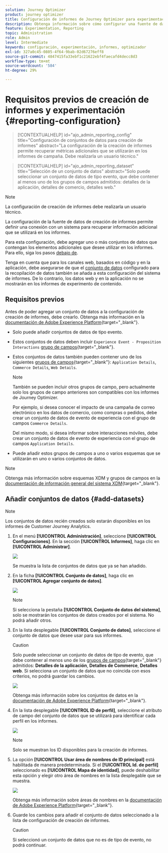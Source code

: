 ```yaml
---
solution: Journey Optimizer
product: journey optimizer
title: Configuración de informes de Journey Optimizer para experimentación
description: Obtenga información sobre cómo configurar una fuente de datos de creación de informes
feature: Experimentation, Reporting
topic: Administration
role: Admin
level: Intermediate
keywords: configuración, experimentación, informes, optimizador
exl-id: 327a0c45-0805-4f64-9bab-02d67276eff8
source-git-commit: 4847415fa33ebf1c21622ebf4faecafd4decc8d3
workflow-type: tm+mt
source-wordcount: '584'
ht-degree: 29%

---
```


# Requisitos previos de creación de informes y experimentación {#reporting-configuration}

>[!CONTEXTUALHELP]
>id="ajo_admin_reporting_config"
>title="Configuración de conjuntos de datos para creación de informes"
>abstract="La configuración de la creación de informes permite recuperar métricas adicionales que se utilizarán en los informes de campaña. Debe realizarla un usuario técnico."

>[!CONTEXTUALHELP]
>id="ajo_admin_reporting_dataset"
>title="Selección de un conjunto de datos"
>abstract="Solo puede seleccionar un conjunto de datos de tipo evento, que debe contener al menos uno de los grupos de campos admitidos: detalles de la aplicación, detalles de comercio, detalles web."

>[!NOTE]
>
>La configuración de creación de informes debe realizarla un usuario técnico.

La configuración de la fuente de datos de creación de informes permite definir una conexión con un sistema para recuperar información adicional que se utilizará en los informes.

Para esta configuración, debe agregar uno o más conjuntos de datos que contengan los elementos adicionales que desee utilizar en los informes. Para ello, siga los pasos [debajo de](#add-datasets).

Tenga en cuenta que para los canales web, basados en código y en la aplicación, debe asegurarse de que el [conjunto de datos](../data/get-started-datasets.md) configurado para la recopilación de datos también se añada a esta configuración del sistema de informes. De lo contrario, los datos web y en la aplicación no se mostrarán en los informes de experimento de contenido.

## Requisitos previos

Antes de poder agregar un conjunto de datos a la configuración de creación de informes, debe crearlo. Obtenga más información en la [documentación de Adobe Experience Platform](https://experienceleague.adobe.com/docs/experience-platform/catalog/datasets/user-guide.html#create){target="_blank"}.

* Solo puede añadir conjuntos de datos de tipo evento.

* Estos conjuntos de datos deben incluir `Experience Event - Proposition Interactions` [grupo de campos](https://experienceleague.adobe.com/docs/experience-platform/xdm/tutorials/create-schema-ui.html?lang=es#field-group){target="_blank"}.

* Estos conjuntos de datos también pueden contener uno de los siguientes [grupos de campos](https://experienceleague.adobe.com/docs/experience-platform/xdm/tutorials/create-schema-ui.html?lang=es#field-group){target="_blank"}: `Application Details`, `Commerce Details`, `Web Details`.

  >[!NOTE]
  >
  >También se pueden incluir otros grupos de campo, pero actualmente solo los grupos de campo anteriores son compatibles con los informes de Journey Optimizer.

  Por ejemplo, si desea conocer el impacto de una campaña de correo electrónico en los datos de comercio, como compras o pedidos, debe crear un conjunto de datos de evento de experiencia con el grupo de campos `Commerce Details`.

  Del mismo modo, si desea informar sobre interacciones móviles, debe crear un conjunto de datos de evento de experiencia con el grupo de campos `Application Details`.

  <!--The metrics corresponding to each field group are listed [here](#objective-list).-->

* Puede añadir estos grupos de campos a uno o varios esquemas que se utilizarán en uno o varios conjuntos de datos.

>[!NOTE]
>
>Obtenga más información sobre esquemas XDM y grupos de campos en la [documentación de información general del sistema XDM](https://experienceleague.adobe.com/docs/experience-platform/xdm/home.html?lang=es){target="_blank"}.

<!--
## Objectives corresponding to each field group {#objective-list}

The table below shows which metrics will be added to the **[!UICONTROL Objectives]** tab of your campaign reports for each field group.

| Field group | Objectives |
|--- |--- |
| Commerce Details | Price Total<br>Payment Amount<br>(Unique) Checkouts<br>(Unique) Product List Adds<br>(Unique) Product List Opens<br>(Unique) Product List Removal<br>(Unique) Product List Views<br>(Unique) Product Views<br>(Unique) Purchases<br>(Unique) Save For Laters<br>Product Price Total<br>Product Quantity |
| Application Details | (Unique) App Launches<br>First App Launches<br>(Unique) App Installs<br>(Unique) App Upgrades |
| Web Details | (Unique) Page Views |
-->

## Añadir conjuntos de datos {#add-datasets}

>[!NOTE]
>
>Los conjuntos de datos recién creados solo estarán disponibles en los informes de Customer Journey Analytics.

1. En el menú **[!UICONTROL Administración]**, seleccione **[!UICONTROL Configuraciones]**. En la sección **[!UICONTROL Informes]**, haga clic en **[!UICONTROL Administrar]**.

   ![](assets/reporting-config-menu.png)

   Se muestra la lista de conjuntos de datos que ya se han añadido.

1. En la ficha **[!UICONTROL Conjunto de datos]**, haga clic en **[!UICONTROL Agregar conjunto de datos]**.

   ![](assets/reporting-config-add.png)

   >[!NOTE]
   >
   >Si selecciona la pestaña **[!UICONTROL Conjunto de datos del sistema]**, solo se mostrarán los conjuntos de datos creados por el sistema. No podrá añadir otros.

1. En la lista desplegable **[!UICONTROL Conjunto de datos]**, seleccione el conjunto de datos que desee usar para sus informes.

   >[!CAUTION]
   >
   >Solo puede seleccionar un conjunto de datos de tipo de evento, que debe contener al menos uno de los [grupos de campos](https://experienceleague.adobe.com/docs/experience-platform/xdm/tutorials/create-schema-ui.html?lang=es#field-group){target="_blank"} admitidos: **Detalles de la aplicación**, **Detalles de Commerce**, **Detalles web**. Si selecciona un conjunto de datos que no coincida con esos criterios, no podrá guardar los cambios.

   ![](assets/reporting-config-datasets.png)

   Obtenga más información sobre los conjuntos de datos en la [documentación de Adobe Experience Platform](https://experienceleague.adobe.com/docs/experience-platform/catalog/datasets/overview.html?lang=es){target="_blank"}.

1. En la lista desplegable **[!UICONTROL ID de perfil]**, seleccione el atributo de campo del conjunto de datos que se utilizará para identificar cada perfil en los informes.

   ![](assets/reporting-config-profile-id.png)

   >[!NOTE]
   >
   >Solo se muestran los ID disponibles para la creación de informes.

1. La opción **[!UICONTROL Usar área de nombres de ID principal]** está habilitada de manera predeterminada. Si el **[!UICONTROL Id. de perfil]** seleccionado es **[!UICONTROL Mapa de identidad]**, puede deshabilitar esta opción y elegir otro área de nombres en la lista desplegable que se muestra.

   ![](assets/reporting-config-namespace.png)

   Obtenga más información sobre áreas de nombres en la [documentación de Adobe Experience Platform](https://experienceleague.adobe.com/docs/experience-platform/identity/namespaces.html?lang=es){target="_blank"}.

1. Guarde los cambios para añadir el conjunto de datos seleccionado a la lista de configuración de creación de informes.

   >[!CAUTION]
   >
   >Si seleccionó un conjunto de datos que no es de tipo de evento, no podrá continuar.


<!--
When building your campaign reports, you can now see the metrics corresponding to the field groups used in the datasets you added. Go to the **[!UICONTROL Objectives]** tab and select the metrics of your choice to better fine-tune your reports. [Learn more](content-experiment.md#objectives-global)

![](assets/reporting-config-objectives.png)

>[!NOTE]
>
>If you add several datasets, all data from all datasets will be available for reporting.


## How-to video {#video}

Understand how to configure Experience Platform reporting data sources.

>[!VIDEO]()
-->
